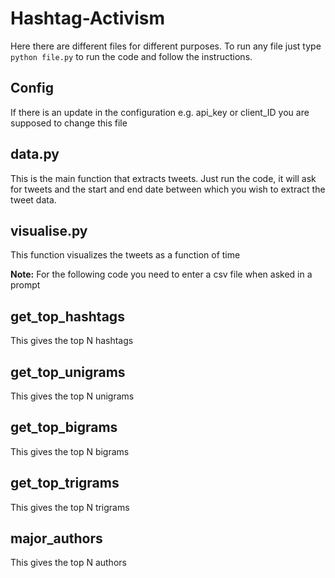 # Hashtag-Activism

Here there are different files for different purposes. To run any file just type `python file.py` to run the code and follow the instructions.

## Config
If there is an update in the configuration e.g. api_key or client_ID you are supposed to change this file

## data.py
This is the main function that extracts tweets. Just run the code, it will ask for tweets and the start and end date between which you wish to extract the tweet data.

## visualise.py
This function visualizes the tweets as a function of time

**Note:** For the following code you need to enter a csv file when asked in a prompt

## get_top_hashtags
This gives the top N hashtags

## get_top_unigrams
This gives the top N unigrams

## get_top_bigrams
This gives the top N bigrams

## get_top_trigrams
This gives the top N trigrams

## major_authors
This gives the top N authors
